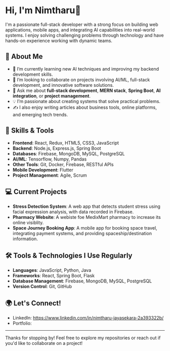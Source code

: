 # Hi, I'm Nimtharu👋

I'm a passionate full-stack developer with a strong focus on building web applications, mobile apps, and integrating AI capabilities into real-world systems. I enjoy solving challenging problems through technology and have hands-on experience working with dynamic teams.

## 🚀 About Me

- 🌱 I’m currently learning new AI techniques and improving my backend development skills.
- 👯 I’m looking to collaborate on projects involving AI/ML, full-stack development, and innovative software solutions.
- 💬 Ask me about **full-stack development**, **MERN stack**, **Spring Boot**, **AI integration**, or **project management**.
- 💡 I’m passionate about creating systems that solve practical problems.
- ✍️ I also enjoy writing articles about business tools, online platforms, and emerging tech trends.

## 🔧 Skills & Tools

- **Frontend**: React, Redux, HTML5, CSS3, JavaScript
- **Backend**: Node.js, Express.js, Spring Boot
- **Databases**: Firebase, MongoDB, MySQL, PostgreSQL
- **AI/ML**: Tensorflow, Numpy, Pandas
- **Other Tools**: Git, Docker, Firebase, RESTful APIs
- **Mobile Development**: Flutter
- **Project Management**: Agile, Scrum

## 💻 Current Projects

- **Stress Detection System**: A web app that detects student stress using facial expression analysis, with data recorded in Firebase.
- **Pharmacy Website**: A webiste foe MedixMart pharmacy to increase its online visiblity.
- **Space Journey Booking App**: A mobile app for booking space travel, integrating payment systems, and providing spaceship/destination information.

## 🛠️ Tools & Technologies I Use Regularly

- **Languages**: JavaScript, Python, Java
- **Frameworks**: React, Spring Boot, Flask
- **Database Management**: Firebase, MongoDB, MySQL, PostgreSQL
- **Version Control**: Git, GitHub

## 🌍 Let's Connect!

- LinkedIn: https://www.linkedin.com/in/nimtharu-jayasekara-2a393322b/
- Portfolio:

---

Thanks for stopping by! Feel free to explore my repositories or reach out if you'd like to collaborate on a project!

